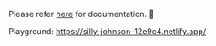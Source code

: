 Please refer [here](https://ignitus-docs.gitbook.io/side-navigation/overview/usage) for documentation. 🎯

Playground: https://silly-johnson-12e9c4.netlify.app/
